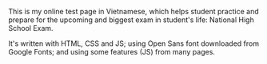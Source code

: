 This is my online test page in Vietnamese, which helps student practice and prepare for the upcoming and biggest exam in student's life: National High School Exam.

It's written with HTML, CSS and JS; using Open Sans font downloaded from Google Fonts; and using some features (JS) from many pages. 
